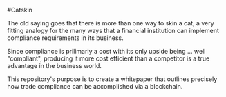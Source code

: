 #Catskin

The old saying goes that there is more than one way to skin a cat, a very fitting analogy for the many ways that a financial institution can implement compliance requirements in its business. 

Since compliance is prilimarly a cost with its only upside being ... well "compliant", producing it more cost efficient than a competitor is a true advantage in the business world. 

This repository's purpose is to create a whitepaper that outlines precisely how trade compliance can be accomplished via a blockchain.
